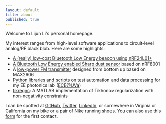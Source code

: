 ```yaml
---
layout: default
title: about
published: true
---
```


<div id="home">

  <p>Welcome to Lijun Li's personal homepage. </p>
  
  <p>My interest ranges from high-level software applications to circuit-level analog/RF black blob. Here are some highlights:</p>

  <ul>
        <li><a href="{{ site.wikiurl }}/misc-nrf24-ble.html">A (really) low-cost Bluetooth Low Energy beacon using nRF24L01+</li>
        <li>A <a href="{{ site.wikiurl }}/misc-dust-detector-with-arduino-ble.html">Bluetooth Low Energy enabled Sharp dust sensor</a> based on nRF8001</li>
        <li>A <a href="{{ site.wikiurl }}/old/various/fm_xmtr.html">low-power FM transmitter</a> designed from bottom up based on MAX2606</li>
        <li><a href="https://github.com/lijunxyz/instruments">Python libraries and scripts</a> on test automation and data processing for my EE photonics lab (<a href="http://www.ece.virginia.edu">ECE@UVa</a>)</li>
        <li><a href="https://github.com/lijunxyz/tikregnc">tikregnc</a>: A MATLAB implementation of Tikhonov regularization with non-negativity constraints </li>
  </ul>
  <p>I can be spotted at <a href="https://www.github.com/lijunxyz">GitHub</a>, <a href="https://www.twitter.com/lijunxyz">Twitter</a>, <a href="http://www.linkedin.com/in/lijunxyz">LinkedIn</a>, or somewhere in Virginia or California on my bike or a pair of Nike running shoes. You can also use this <a href="http://lijun.xyz/contact">form</a> for the first contact.</p>
</div>